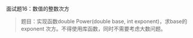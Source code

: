 面试题16：数值的整数次方
> 题目：实现函数double Power(double base, int exponent)，求base的exponent
次方。不得使用库函数，同时不需要考虑大数问题。